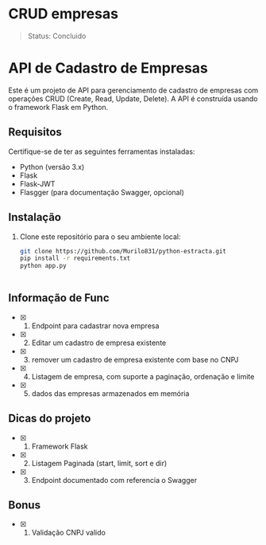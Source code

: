# CRUD empresas

> Status: Concluido 

# API de Cadastro de Empresas

Este é um projeto de API para gerenciamento de cadastro de empresas com operações CRUD (Create, Read, Update, Delete). A API é construída usando o framework Flask em Python.

## Requisitos

Certifique-se de ter as seguintes ferramentas instaladas:

- Python (versão 3.x)
- Flask
- Flask-JWT
- Flasgger (para documentação Swagger, opcional)

## Instalação

1. Clone este repositório para o seu ambiente local:

   ```bash
   git clone https://github.com/Murilo831/python-estracta.git
   pip install -r requirements.txt
   python app.py	
	
## Informação de Func

- [x] 1. Endpoint para cadastrar nova empresa
- [x] 2. Editar um cadastro de empresa existente
- [x] 3. remover um cadastro de empresa existente com base no CNPJ
- [x] 4. Listagem de empresa, com suporte a paginação, ordenação e limite
- [x] 5. dados das empresas armazenados em memória

## Dicas do projeto
- [x] 1. Framework Flask
- [x] 2. Listagem Paginada (start, limit, sort e dir)
- [x] 3. Endpoint documentado com referencia o Swagger

## Bonus

- [x] 1. Validação CNPJ valido


